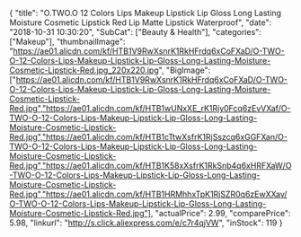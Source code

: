 {
	"title": "O.TWO.O 12 Colors Lips Makeup Lipstick Lip Gloss Long Lasting Moisture Cosmetic Lipstick Red Lip Matte Lipstick Waterproof",
	"date": "2018-10-31 10:30:20",
	"SubCat": ["Beauty & Health"],
	"categories": ["Makeup"],
	"thumbnailImage": "https://ae01.alicdn.com/kf/HTB1V9RwXsnrK1RkHFrdq6xCoFXaD/O-TWO-O-12-Colors-Lips-Makeup-Lipstick-Lip-Gloss-Long-Lasting-Moisture-Cosmetic-Lipstick-Red.jpg_220x220.jpg",
	"BigImage": ["https://ae01.alicdn.com/kf/HTB1V9RwXsnrK1RkHFrdq6xCoFXaD/O-TWO-O-12-Colors-Lips-Makeup-Lipstick-Lip-Gloss-Long-Lasting-Moisture-Cosmetic-Lipstick-Red.jpg","https://ae01.alicdn.com/kf/HTB1wUNxXE_rK1Rjy0Fcq6zEvVXaf/O-TWO-O-12-Colors-Lips-Makeup-Lipstick-Lip-Gloss-Long-Lasting-Moisture-Cosmetic-Lipstick-Red.jpg","https://ae01.alicdn.com/kf/HTB1cTtwXsfrK1RjSszcq6xGGFXan/O-TWO-O-12-Colors-Lips-Makeup-Lipstick-Lip-Gloss-Long-Lasting-Moisture-Cosmetic-Lipstick-Red.jpg","https://ae01.alicdn.com/kf/HTB1K58xXsfrK1RkSnb4q6xHRFXaW/O-TWO-O-12-Colors-Lips-Makeup-Lipstick-Lip-Gloss-Long-Lasting-Moisture-Cosmetic-Lipstick-Red.jpg","https://ae01.alicdn.com/kf/HTB1HRMhhxTpK1RjSZR0q6zEwXXav/O-TWO-O-12-Colors-Lips-Makeup-Lipstick-Lip-Gloss-Long-Lasting-Moisture-Cosmetic-Lipstick-Red.jpg"],
	"actualPrice": 2.99,
	"comparePrice": 5.98,
	"linkurl": "http://s.click.aliexpress.com/e/c7r4qjVW",
	"inStock": 119
}
